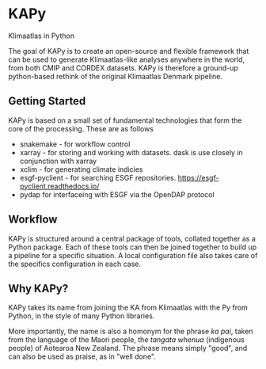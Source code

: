 # KAPy
Klimaatlas in Python

The goal of KAPy is to create an open-source and flexible framework that can be used to generate Klimaatlas-like analyses anywhere in the world, from both CMIP and CORDEX datasets. KAPy is therefore a ground-up python-based rethink of the original Klimaatlas Denmark pipeline.

## Getting Started

KAPy is based on a small set of fundamental technologies that form the core of the processing. These are as follows
* snakemake - for workflow control
* xarray - for storing and working with datasets. dask is use closely in conjunction with xarray
* xclim - for generating climate indicies
* esgf-pyclient - for searching ESGF repositories. https://esgf-pyclient.readthedocs.io/
* pydap for interfaceing with ESGF via the OpenDAP protocol

## Workflow

KAPy is structured around a central package of tools, collated together as a Python package. Each of these tools can then be joined together to build up a pipeline for a specific situation. A local configuration file also takes care of the specifics configuration in each case.

## Why KAPy?

KAPy takes its name from joining the KA from Klimaatlas with the Py from Python, in the style of many Python libraries. 

More importantly, the name is also a homonym for the phrase *ka pai*, taken from the language of the Maori people, the *tangata whenua* (indigenous people) of Aotearoa New Zealand. The phrase means simply "good", and can also be used as praise, as in "well done".
